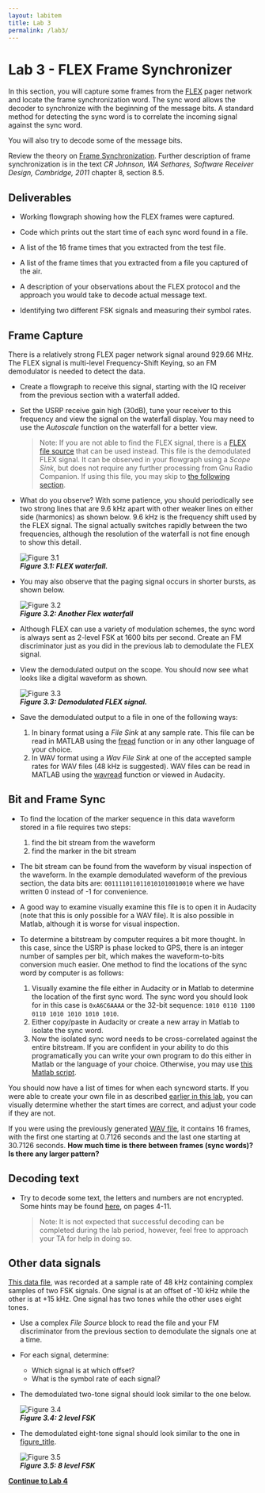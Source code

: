 ```yaml
---
layout: labitem
title: Lab 3
permalink: /lab3/
---
```


# Lab 3 - FLEX Frame Synchronizer

In this section, you will capture some frames from the [FLEX](http://en.wikipedia.org/wiki/FLEX_(protocol)) pager network and locate the frame synchronization word. The sync word allows the decoder to synchronize with the beginning of the message bits. A standard method for detecting the sync word is to correlate the incoming signal against the sync word.

You will also try to decode some of the message bits.

Review the theory on [Frame Synchronization](./data/FrameSync.pdf). Further description of frame synchronization is in the text *CR Johnson, WA Sethares, Software Receiver Design, Cambridge, 2011* chapter 8, section 8.5.

## Deliverables

- Working flowgraph showing how the FLEX frames were captured.

- Code which prints out the start time of each sync word found in a file.

- A list of the 16 frame times that you extracted from the test file.

- A list of the frame times that you extracted from a file you captured of the air.

- A description of your observations about the FLEX protocol and the approach you would take to decode actual message text.

- Identifying two different FSK signals and measuring their symbol rates.

## Frame Capture

There is a relatively strong FLEX pager network signal around 929.66 MHz. The FLEX signal is multi-level Frequency-Shift Keying, so an FM demodulator is needed to detect the data.

- Create a flowgraph to receive this signal, starting with the IQ receiver from the previous section with a waterfall added.

- Set the USRP receive gain high (30dB), tune your receiver to this frequency and view the signal on the waterfall display. You may need to use the *Autoscale* function on the waterfall for a better view.

    > Note: If you are not able to find the FLEX signal, there is a [FLEX file source](./data/FLEX_bits.wav) that can be used instead. This file is the demodulated FLEX signal. It can be observed in your flowgraph using a *Scope Sink*, but does not require any further processing from Gnu Radio Companion. If using this file, you may skip to [the following section](#bit-and-frame-sync).

- What do you observe? With some patience, you should periodically see two strong lines that are 9.6 kHz apart with other weaker lines on either side (harmonics) as shown below. 9.6 kHz is the frequency shift used by the FLEX signal. The signal actually switches rapidly between the two frequencies, although the resolution of the waterfall is not fine enough to show this detail.

    ![Figure 3.1](./figures/flex_waterfall.png)<br>
    __*Figure 3.1: FLEX waterfall.*__

- You may also observe that the paging signal occurs in shorter bursts, as shown below.

    ![Figure 3.2](./figures/flex_waterfall2.png)<br>
    __*Figure 3.2: Another Flex waterfall*__

- Although FLEX can use a variety of modulation schemes, the sync word is always sent as 2-level FSK at 1600 bits per second. Create an FM discriminator just as you did in the previous lab to demodulate the FLEX signal.

- View the demodulated output on the scope. You should now see what looks like a digital waveform as shown.

    ![Figure 3.3](./figures/flex_bits.png)<br>
    __*Figure 3.3: Demodulated FLEX signal.*__

- Save the demodulated output to a file in one of the following ways:
  1. In binary format using a *File Sink* at any sample rate. This file can be read in MATLAB using the [fread](http://www.mathworks.com/help/matlab/ref/fread.html) function or in any other language of your choice.
  2. In WAV format using a *Wav File Sink* at one of the accepted sample rates for WAV files (48 kHz is suggested). WAV files can be read in MATLAB using the [wavread](http://www.mathworks.com/help/matlab/ref/wavread.html) function or viewed in Audacity.

## Bit and Frame Sync

- To find the location of the marker sequence in this data waveform stored in a file requires two steps:
  1. find the bit stream from the waveform
  2. find the marker in the bit stream

- The bit stream can be found from the waveform by visual inspection of the waveform. In the example demodulated waveform of the previous section, the data bits are: `0011110110110101010010010` where we have written 0 instead of -1 for convenience.

- A good way to examine visually examine this file is to open it in Audacity (note that this is only possible for a WAV file). It is also possible in Matlab, although it is worse for visual inspection.

- To determine a bitstream by computer requires a bit more thought. In this case, since the USRP is phase locked to GPS, there is an integer number of samples per bit, which makes the waveform-to-bits conversion much easier. One method to find the locations of the sync word by computer is as follows:
  1. Visually examine the file either in Audacity or in Matlab to determine the location of the first sync word. The sync word you should look for in this case is `0xA6C6AAAA` or the 32-bit sequence: `1010 0110 1100 0110 1010 1010 1010 1010`.
  2. Either copy/paste in Audacity or create a new array in Matlab to isolate the sync word.
  3. Now the isolated sync word needs to be cross-correlated against the entire bitstream. If you are confident in your ability to do this programatically you can write your own program to do this either in Matlab or the language of your choice. Otherwise, you may use [this Matlab script](data/frame_sync.m).

You should now have a list of times for when each syncword starts. If you were able to create your own file in as described [earlier in this lab](#frame-capture), you can visually determine whether the start times are correct, and adjust your code if they are not.

If you were using the previously generated [WAV file](./data/FLEX_bits.wav), it contains 16 frames, with the first one starting at 0.7126 seconds and the last one starting at 30.7126 seconds. **How much time is there between frames (sync words)? Is there any larger pattern?**

## Decoding text

- Try to decode some text, the letters and numbers are not encrypted. Some hints may be found [here](http://scholar.lib.vt.edu/theses/available/etd-10597-161936/unrestricted/THESIS.PDF), on pages 4-11.

    >Note: It is not expected that successful decoding can be completed during the lab period, however, feel free to approach your TA for help in doing so.

## Other data signals

[This data file](./data/fsk.dat), was recorded at a sample rate of 48 kHz containing complex samples of two FSK signals. One signal is at an offset of -10 kHz while the other is at +15 kHz. One signal has two tones while the other uses eight tones.

- Use a complex *File Source* block to read the file and your FM discriminator from the previous section to demodulate the signals one at a time.

- For each signal, determine:
  - Which signal is at which offset?
  - What is the symbol rate of each signal?

- The demodulated two-tone signal should look similar to the one below.

    ![Figure 3.4](./figures/fsk2level.png)<br>
    __*Figure 3.4: 2 level FSK*__

- The demodulated eight-tone signal should look similar to the one in [figure\_title](#fsk8level).

    ![Figure 3.5](./figures/fsk8level.png)<br>
    __*Figure 3.5: 8 level FSK*__


[**Continue to Lab 4**](../_lab4/lab4.md)
